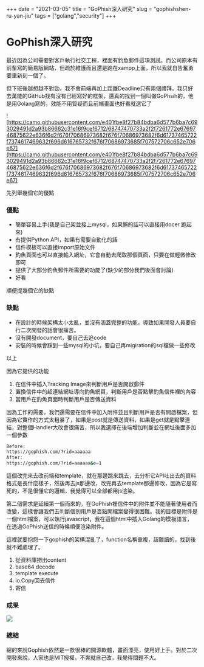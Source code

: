 +++
date = "2021-03-05"
title = "GoPhish深入研究"
slug = "gophishshen-ru-yan-jiu"
tags = ["golang","security"]
+++
# GoPhish深入研究



最近因為公司需要對客戶執行社交工程，裡面有釣魚郵件這項測試。而公司原本有前輩寫的簡易版網站，但疏於維護而且還是跑在xampp上面，所以我就自告奮勇要重新刻一個了。

但下班後越想越不對勁，我不會前端再加上距離Deadline只有兩個禮拜。我只好去萬能的GitHub找有沒有已經寫好的框架，還真的找到一個叫做GoPhsih的，他是用Golang寫的，效能不用質疑而且前端畫面也好看就選它了

![https://camo.githubusercontent.com/e401fbe8f27b84bdba6d577b6ba7c693029491d2a93b86662c31e16f9cef6712/68747470733a2f2f7261772e6769746875622e636f6d2f676f70686973682f676f70686973682f6d61737465722f7374617469632f696d616765732f676f70686973685f707572706c652e706e67](https://camo.githubusercontent.com/e401fbe8f27b84bdba6d577b6ba7c693029491d2a93b86662c31e16f9cef6712/68747470733a2f2f7261772e6769746875622e636f6d2f676f70686973682f676f70686973682f6d61737465722f7374617469632f696d616765732f676f70686973685f707572706c652e706e67)

先列舉幾個它的優點

### 優點

- 簡單容易上手(我是自己架並接上mysql，如果懶的話可以直接用docer 跑起來)
- 有提供Python API，如果有需要自動化的話
- 信件模板可以直接import原始文件
- 釣魚頁面也可以直接輸入網址，它會自動去爬取那個頁面，只要在做輕微修改即可
- 提供了大部分釣魚郵件所需要的功能了(缺少的部分我們後面會討論)
- 好看

順便提幾個它的缺點

### 缺點

- 在設計的時候架構太小太亂，並沒有涵蓋完整的功能，導致如果開發人員要自行二次開發的話會很痛苦。
- 沒有開發document，要自己去追code
- 安裝的時候會踩到一些mysql的小坑，要自己再migiration的sql檔做一些修改

以上

因為它提供的功能

1. 在信件中插入Tracking Image來判斷用戶是否開啟郵件
2. 置換信件中的超連結網址導向釣魚網頁，判斷用戶是否點擊釣魚信件裡的內容
3. 當用戶在釣魚頁面時判斷用戶是否傳送資料

因為工作的需要，我們還需要在信件中加入附件並且判斷用戶是否有開啟檔案，但因為它實作的方式太粗暴了，如果是post就是傳送資料，如果是get就是點擊連結，對整個Handler大改會很痛苦，所以我選擇在後端增加判斷並在網址後面多加一個參數

```bash
Before:
https://gophish.com/?rid=aaaaaa
After:
https://gophish.com/?rid=aaaaaa&e=1
```

這個改完來去改前端和template，就在那邊跳來跳去，去分析它API吐出去的資料格式是長什麼樣子，然後再去js那邊改，改完再去template那邊修改，因為它是寫死的，不是很懂它的邏輯，我覺得可以全部都用js渲染。

第二個需求是延續第一個而來的，在GoPhish裡信件中的附件並不能隨著使用者而改變，這樣會讓我們去判斷個別用戶是否點開檔案變得很困難。我的目標是附件是一個html檔案，可以執行javascript，我在這個html中插入Golang的模板語言，在透過GoPhish送信的時候順便渲染附件。

這裡就要抱怨一下gophish的架構混亂了，function名稱重複，超難讀的，找到後就不難處理了。

1. 從資料庫撈出content
2. base64 decode
3. template execute
4. io.Copy回去信件
5. 寄信

### 成果

![](../../Untitled.png)

### 總結

總的來說Gophish依然是一款很棒的開源軟體，畫面漂亮，使用好上手。對於二次開發來說，人家也是MIT授權，不爽就自己改，我覺得問題不大。
